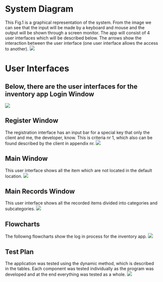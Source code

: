 System Diagram
==================
This Fig.1 is a graphical representation of the system. From the image we can see that the input will be made by a keyboard and mouse and the output will be shown through a screen monitor. The app will consist of 4 user interfaces which will be described below. The arrows show the interaction between the user interface (one user interface allows the access to another).
![](SystemDiagram.png)


User Interfaces
===================
Below, there are the user interfaces for the inventory app
Login Window
-------------
![](LoginPage.png)

Register Window
----------------
The registration interface has an input bar for a special key that only the client and me, the developer, know. This is criteria nr 1, which also can be found described by the client in appendix nr. 
![](RegisterPage.png)

Main Window
--------------------
This user interface shows all the item which are not located in the default location.
![](RecentChangesPages.png)

Main Records Window 
---------------------
This user interface shows all the recorded items divided into categories and subcategories.
![](MainRecordsPage.png)


Flowcharts
-------------
The followng flowcharts show the log in process for the inventory app.
![](Login_flowcharts.png)

Test Plan
-------------
The application was tested using the dynamic method, which is described in the tables. Each component was tested individually as the program was developed and at the end everything was tested as a whole.
![](TestPlan2.png)
